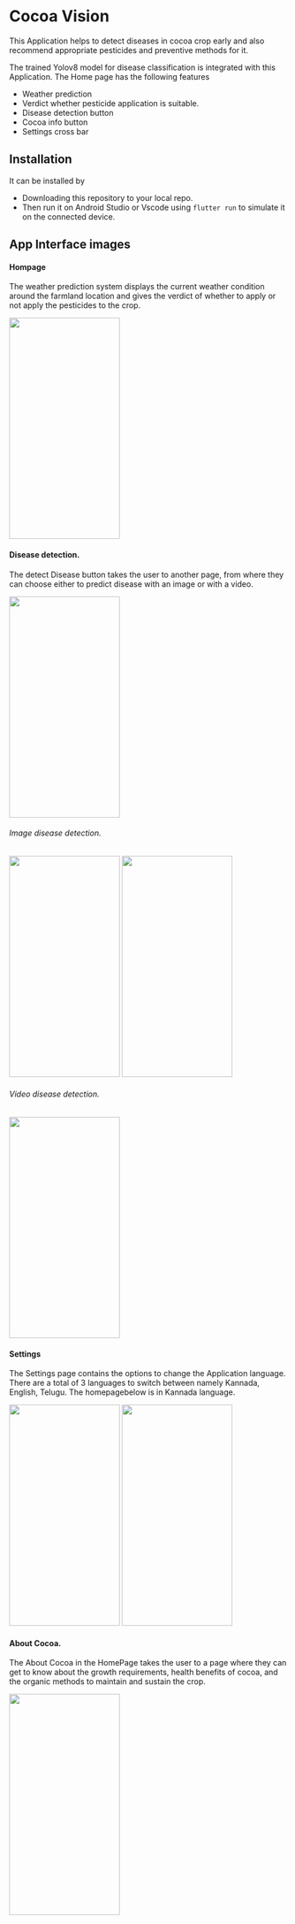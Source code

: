 # Cocoa Vision

This Application helps to detect diseases in cocoa crop early and also recommend appropriate pesticides and preventive methods for it.

The trained Yolov8 model for disease classification is integrated with this Application.
 The Home page has the following features
 - Weather prediction
 - Verdict whether pesticide application is suitable.
 - Disease detection button
 - Cocoa info button
 - Settings cross bar

## Installation

It can be installed by
 - Downloading this repository to your local repo.
 - Then run it on Android Studio or Vscode using `flutter run` to simulate it on the connected device.

## App Interface images
#### Hompage
The weather prediction system displays the current weather condition around the farmland location and gives the verdict of whether to apply or not apply the pesticides to the crop.

<img src="https://github.com/AVKavan/Cocoavision-Video-App/assets/107805278/e3f61cb1-2075-4acb-a2c7-b3c6168a9b6b" width="200" height="400" />
 
 
#### Disease detection.
The detect Disease button takes the user to another page, from where they can choose either to predict disease with an image or with a video.

<img src="https://github.com/AVKavan/Cocoavision-Video-App/assets/107805278/e2e9cec5-7055-4de7-b6e5-8c3776c74f0c" width="200" height="400" />

 ###### Image disease detection.
 
<img src="https://github.com/AVKavan/Cocoavision-Video-App/assets/107805278/d7028413-b25e-47fb-a9b3-412111a440d0" width="200" height="400" />
<img src="https://github.com/AVKavan/Cocoavision-Video-App/assets/107805278/a6f9936e-0785-4d54-963b-c9764b531eba" width="200" height="400" />

 ###### Video disease detection.
 
<img src="https://github.com/AVKavan/Cocoavision-Video-App/assets/107805278/61a191ea-e1a3-4557-b331-ac621813065e" width="200" height="400" />

#### Settings
 The Settings page contains the options to change the Application language. There are a total of 3 languages to switch between namely Kannada, English, Telugu. The homepagebelow is in Kannada language.
 
 <img src="https://github.com/AVKavan/Cocoavision-Video-App/assets/107805278/6c32d8bd-ed24-4998-9fd4-813236fb9cc2" width="200" height="400" />
 <img src="https://github.com/AVKavan/Cocoavision-Video-App/assets/107805278/70c879b8-910e-44cb-a63e-57b902afd152" width="200" height="400" />

 
#### About Cocoa.
 The About Cocoa in the HomePage takes the user to a page where they can get to know about the growth requirements, health benefits of cocoa, and the organic methods to maintain and sustain the crop.
 
 <img src="https://github.com/AVKavan/Cocoavision-Video-App/assets/107805278/c2ec5bfe-9855-46ad-b941-fe8e19c6a719" width="200" height="400" />

 
